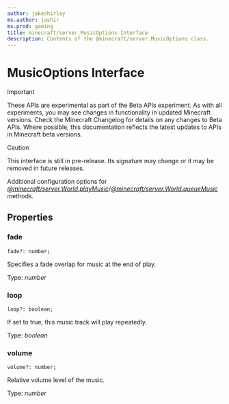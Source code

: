 ```yaml
---
author: jakeshirley
ms.author: jashir
ms.prod: gaming
title: minecraft/server.MusicOptions Interface
description: Contents of the @minecraft/server.MusicOptions class.
---
```

# MusicOptions Interface
>[!IMPORTANT]
>These APIs are experimental as part of the Beta APIs experiment. As with all experiments, you may see changes in functionality in updated Minecraft versions. Check the Minecraft Changelog for details on any changes to Beta APIs. Where possible, this documentation reflects the latest updates to APIs in Minecraft beta versions.

> [!CAUTION]
> This interface is still in pre-release.  Its signature may change or it may be removed in future releases.

Additional configuration options for [*@minecraft/server.World.playMusic*](../server/World.md#playmusic)/[*@minecraft/server.World.queueMusic*](../server/World.md#queuemusic) methods.

## Properties

### **fade**
`fade?: number;`

Specifies a fade overlap for music at the end of play.

Type: *number*

### **loop**
`loop?: boolean;`

If set to true, this music track will play repeatedly.

Type: *boolean*

### **volume**
`volume?: number;`

Relative volume level of the music.

Type: *number*

